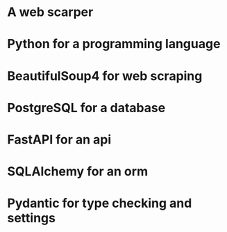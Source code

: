 # A web scarper

# Python for a programming language
# BeautifulSoup4 for web scraping
# PostgreSQL for a database
# FastAPI for an api
# SQLAlchemy for an orm
# Pydantic for type checking and settings
